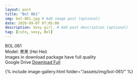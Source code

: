 ```yaml
---
layout: post
title: "Bol 061"
img: bol-061.jpg # Add image post (optional)
date: 2020-09-07 07:05:00
description: Sexy girl. # Add post description (optional)
tag: [cute, sexy, Bol]
---
```

BOL.061  
Model: 黒黑 (Hei Hei)                                                      
Images in download package have full quality                    
Google Drive [Download Full](http://gestyy.com/eefQwT)

{% include image-gallery.html folder="/assets/img/bol-061/" %}
